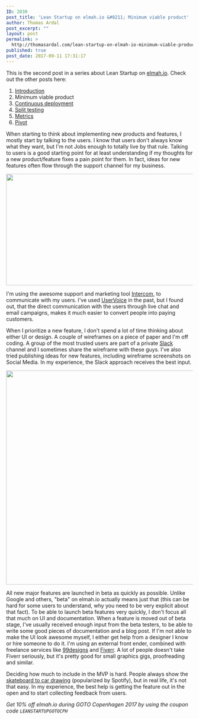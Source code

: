 ```yaml
---
ID: 2030
post_title: 'Lean Startup on elmah.io &#8211; Minimum viable product'
author: Thomas Ardal
post_excerpt: ""
layout: post
permalink: >
  http://thomasardal.com/lean-startup-on-elmah-io-minimum-viable-product/
published: true
post_date: 2017-09-11 17:31:17
---
```

This is the second post in a series about Lean Startup on <a href="https://elmah.io/">elmah.io</a>. Check out the other posts here:

<ol>
<li><a href="http://thomasardal.com/lean-startup-on-elmah-io-introduction/">Introduction</a></li>
<li>Minimum viable product</li>
<li><a href="http://thomasardal.com/lean-startup-on-elmah-io-continuous-deployment/">Continuous deployment</a></li>
<li><a href="http://thomasardal.com/lean-startup-on-elmah-io-split-testing/">Split testing</a></li>
<li><a href="http://thomasardal.com/lean-startup-on-elmah-io-metrics/">Metrics</a></li>
<li><a href="http://thomasardal.com/lean-startup-on-elmah-io-pivot/">Pivot</a></li>
</ol>

When starting to think about implementing new products and features, I mostly start by talking to the users. I know that users don't always know what they want, but I'm not Jobs enough to totally live by that rule. Talking to users is a good starting point for at least understanding if my thoughts for a new product/feature fixes a pain point for them. In fact, ideas for new features often flow through the support channel for my business.

<img src="http://thomasardal.com/wp-content/uploads/2017/09/pasted-image-0.png" alt="" width="550" height="300" class="aligncenter size-full wp-image-2054" />

I'm using the awesome support and marketing tool <a href="https://www.intercom.com/" target="_blank">Intercom</a>, to communicate with my users. I've used <a href="https://www.uservoice.com/" target="_blank">UserVoice</a> in the past, but I found out, that the direct communication with the users through live chat and email campaigns, makes it much easier to convert people into paying customers.

When I prioritize a new feature, I don't spend a lot of time thinking about either UI or design. A couple of wireframes on a piece of paper and I'm off coding. A group of the most trusted users are part of a private <a href="https://slack.com/" target="_blank">Slack</a> channel and I sometimes share the wireframe with these guys. I've also tried publishing ideas for new features, including wireframe screenshots on Social Media. In my experience, the Slack approach receives the best input.

<img src="http://thomasardal.com/wp-content/uploads/2017/09/ee40c517229acdafb5bdf74737e9fd9e6fef98f6_dbb52a12ef3ae1aca0226d4d7ad3cef70490848a_twitter-768x576.jpg" alt="" width="768" height="576" class="aligncenter size-medium_large wp-image-2056" />

All new major features are launched in beta as quickly as possible. Unlike Google and others, "beta" on elmah.io actually means just that (this can be hard for some users to understand, why you need to be very explicit about that fact). To be able to launch beta features very quickly, I don't focus all that much on UI and documentation. When a feature is moved out of beta stage, I've usually received enough input from the beta testers, to be able to write some good pieces of documentation and a blog post. If I'm not able to make the UI look awesome myself, I either get help from a designer I know or hire someone to do it. I'm using an external front ender, combined with freelance services like <a href="https://99designs.dk/" target="_blank">99designs</a> and <a href="https://www.fiverr.com/" target="_blank">Fiverr</a>. A lot of people doesn't take Fiverr seriously, but it's pretty good for small graphics gigs, proofreading and similar.

Deciding how much to include in the MVP is hard. People always show the <a href="http://blog.crisp.se/2016/01/25/henrikkniberg/making-sense-of-mvp" target="_blank">skateboard to car drawing</a> (popularized by Spotify), but in real life, it's not that easy. In my experience, the best help is getting the feature out in the open and to start collecting feedback from users.

<em>Get 10% off elmah.io during GOTO Copenhagen 2017 by using the coupon code <code>LEANSTARTUPGOTOCPH</code></em>